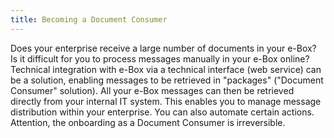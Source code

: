 ```yaml
---
title: Becoming a Document Consumer
---
```


Does your enterprise receive a large number of documents in your e-Box? Is it difficult for you to process messages manually in your e-Box online? Technical integration with e-Box via a technical interface (web service) can be a solution, enabling messages to be retrieved in "packages" ("Document Consumer" solution).
All your e-Box messages can then be retrieved directly from your internal IT system. This enables you to manage message distribution within your enterprise. You can also automate certain actions. Attention, the onboarding as a Document Consumer is irreversible.
